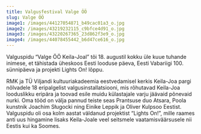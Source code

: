 ```yaml
---
title: Valgusfestival Valge ÖÖ
slug: Valge ÖÖ
image1: /images/44127054871_b49cac01a3_o.jpg
image2: /images/43219232115_c9bfce4d91_o.jpg
image3: /images/43220267365_23d862f3e9_o.jpg
image4: /images/44078455442_b6d47ce616_o.jpg
---
```

Valguspidu “Valge ÖÖ Keila-Joal” tõi 18. augustil kokku üle kuue tuhande inimese, et tähistada üheskoos Eesti looduse päeva, Eesti Vabariigi 100. sünnipäeva ja projekti Lights On! lõppu. 

RMK ja TÜ Viljandi kultuuriakadeemia eestvedamisel kerkis Keila-Joa pargi nõlvadele 18 eripalgelist valgusinstallatsiooni, mis rõhutavad Keila-Joa looduslikku eripära ja toovad esile muidu külastajale varju jäävaid põnevaid nurki. Oma tööd on välja pannud teiste seas Prantsuse duo Atsara, Poola kunstnik Joachim Sługocki ning Einike Leppik ja Oliver Kulpsoo Eestist. Valguspidu oli osa kolm aastat väldanud projektist “Lights On!”, mille raames anti uus hingamine lisaks  Keila-Joale veel seitsmele vaatamisväärsusele nii Eestis kui ka Soomes.
